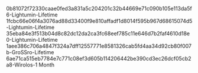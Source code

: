 0b81072f72330caae0fed3a831a5c204201c32b44669e71c090b105e113da5f6-Lightumin-Lifetime
1fcbc66e06f4a3076ad88d33400f9e810affadf1d8014f595b967d68615074d5-Lightumin-Lifetime
35eba84e3f513b04d8c82dc12da2ca3fc68eef785c11e646d7b2faf4610d18e0-Lightumin-Lifetime
1aee386c706a4847f324a7dff12557771e8581326cab5fd4aa34d92cb80f007b-GroSSro-Lifetime
6ae71ca515eb7784e7c771c08ef3d605b114206442be390cd3ec26dcf05cb2a8-Wirolos-1 Month
